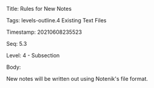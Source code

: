 Title:  Rules for New Notes

Tags:   levels-outline.4 Existing Text Files

Timestamp: 20210608235523

Seq:    5.3

Level:  4 - Subsection

Body: 

New notes will be written out using Notenik's file format. 

